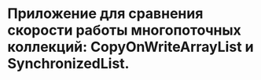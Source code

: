 # Приложение для сравнения скорости работы многопоточных коллекций: CopyOnWriteArrayList и SynchronizedList.
